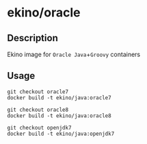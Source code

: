 # ekino/oracle

## Description

Ekino image for `Oracle Java`+`Groovy` containers

## Usage

```
git checkout oracle7
docker build -t ekino/java:oracle7

git checkout oracle8
docker build -t ekino/java:oracle8

git checkout openjdk7
docker build -t ekino/java:openjdk7
```
